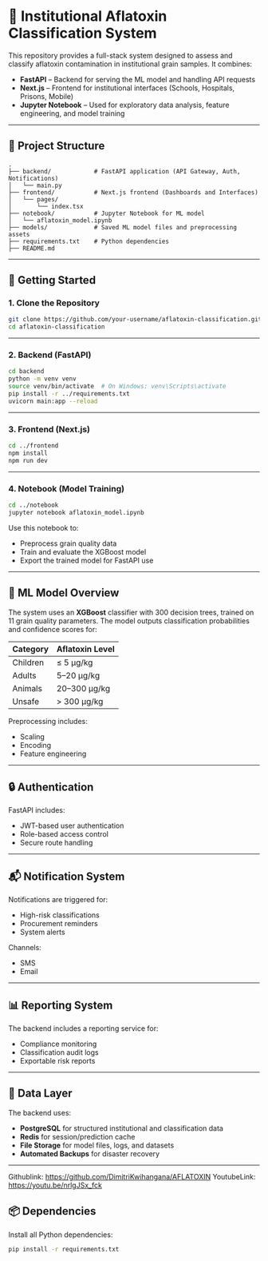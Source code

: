 
# 🧪 Institutional Aflatoxin Classification System

This repository provides a full-stack system designed to assess and classify aflatoxin contamination in institutional grain samples. It combines:

- **FastAPI** – Backend for serving the ML model and handling API requests
- **Next.js** – Frontend for institutional interfaces (Schools, Hospitals, Prisons, Mobile)
- **Jupyter Notebook** – Used for exploratory data analysis, feature engineering, and model training

---

## 📁 Project Structure

```
.
├── backend/            # FastAPI application (API Gateway, Auth, Notifications)
│   └── main.py
├── frontend/           # Next.js frontend (Dashboards and Interfaces)
│   └── pages/
│       └── index.tsx
├── notebook/           # Jupyter Notebook for ML model
│   └── aflatoxin_model.ipynb
├── models/             # Saved ML model files and preprocessing assets
├── requirements.txt    # Python dependencies
├── README.md
```

---

## 🚀 Getting Started

### 1. Clone the Repository

```bash
git clone https://github.com/your-username/aflatoxin-classification.git
cd aflatoxin-classification
```

---

### 2. Backend (FastAPI)

```bash
cd backend
python -m venv venv
source venv/bin/activate  # On Windows: venv\Scripts\activate
pip install -r ../requirements.txt
uvicorn main:app --reload
```

---

### 3. Frontend (Next.js)

```bash
cd ../frontend
npm install
npm run dev
```

---

### 4. Notebook (Model Training)

```bash
cd ../notebook
jupyter notebook aflatoxin_model.ipynb
```

Use this notebook to:
- Preprocess grain quality data
- Train and evaluate the XGBoost model
- Export the trained model for FastAPI use

---

## 🧠 ML Model Overview

The system uses an **XGBoost** classifier with 300 decision trees, trained on 11 grain quality parameters. The model outputs classification probabilities and confidence scores for:

| Category     | Aflatoxin Level   |
|--------------|-------------------|
| Children     | ≤ 5 μg/kg         |
| Adults       | 5–20 μg/kg        |
| Animals      | 20–300 μg/kg      |
| Unsafe       | > 300 μg/kg       |

Preprocessing includes:
- Scaling
- Encoding
- Feature engineering

---

## 🔒 Authentication

FastAPI includes:
- JWT-based user authentication
- Role-based access control
- Secure route handling

---

## 📬 Notification System

Notifications are triggered for:
- High-risk classifications
- Procurement reminders
- System alerts

Channels:
- SMS
- Email

---

## 📊 Reporting System

The backend includes a reporting service for:
- Compliance monitoring
- Classification audit logs
- Exportable risk reports

---

## 💾 Data Layer

The backend uses:
- **PostgreSQL** for structured institutional and classification data
- **Redis** for session/prediction cache
- **File Storage** for model files, logs, and datasets
- **Automated Backups** for disaster recovery

---
Githublink: https://github.com/DimitriKwihangana/AFLATOXIN
YoutubeLink: https://youtu.be/nrlgJSx_fck
## 📦 Dependencies

Install all Python dependencies:

```bash
pip install -r requirements.txt
```
